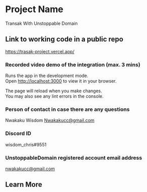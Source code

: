 # Project Name

Transak With Unstoppable Domain

## Link to working code in a public repo

https://trasak-project.vercel.app/

### Recorded video demo of the integration (max. 3 mins)

Runs the app in the development mode.\
Open [http://localhost:3000](http://localhost:3000) to view it in your browser.

The page will reload when you make changes.\
You may also see any lint errors in the console.

### Person of contact in case there are any questions

Nwakaku Wisdom
Nwakakucc@gmail.com

### Discord ID
wisdom_chris#9551

### UnstoppableDomain registered account email address

nwakakucc@gmail.com

## Learn More
